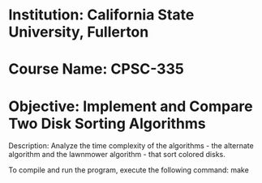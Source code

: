# Institution: California State University, Fullerton
# Course Name: CPSC-335
# Objective: Implement and Compare Two Disk Sorting Algorithms
Description: Analyze the time complexity of the algorithms - the alternate algorithm and the lawnmower algorithm - that sort colored disks.

To compile and run the program, execute the following command: make

